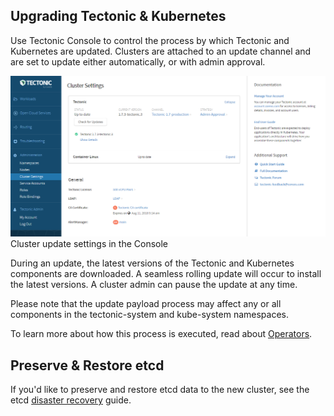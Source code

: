 ## Upgrading Tectonic &amp; Kubernetes

Use Tectonic Console to control the process by which Tectonic and Kubernetes are updated. Clusters are attached to an update channel and are set to update either automatically, or with admin approval.

<div class="row">
  <div class="col-lg-8 col-lg-offset-2 col-md-10 col-md-offset-1 col-sm-12 col-xs-12 co-m-screenshot">
    <img src="../img/settings-updates.png">
    <div class="co-m-screenshot-caption">Cluster update settings in the Console</div>
  </div>
</div>

During an update, the latest versions of the Tectonic and Kubernetes components are downloaded. A seamless rolling update will occur to install the latest versions. A cluster admin can pause the update at any time.

Please note that the update payload process may affect any or all components in the tectonic-system and kube-system namespaces.

To learn more about how this process is executed, read about [Operators][operators].

## Preserve &amp; Restore etcd

If you'd like to preserve and restore etcd data to the new cluster, see the etcd [disaster recovery][etcd-disaster-recovery] guide.


[operators]: https://coreos.com/operators/
[etcd-disaster-recovery]: https://coreos.com/etcd/docs/latest/admin_guide.html#disaster-recovery
